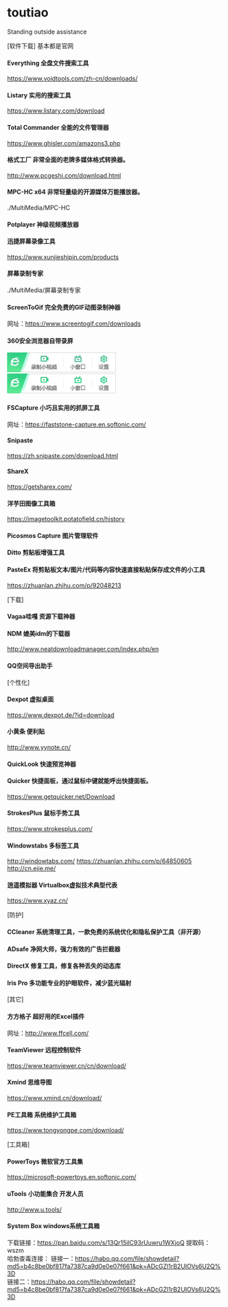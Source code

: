 # toutiao
Standing outside assistance

[软件下载] 基本都是官网
#### Everything  全盘文件搜索工具
https://www.voidtools.com/zh-cn/downloads/

#### Listary  实用的搜索工具
https://www.listary.com/download

#### Total Commander  全能的文件管理器
https://www.ghisler.com/amazons3.php

#### 格式工厂  非常全面的老牌多媒体格式转换器。
http://www.pcgeshi.com/download.html

#### MPC-HC x64  非常轻量级的开源媒体万能播放器。
./MultiMedia/MPC-HC
#### Potplayer 神级视频播放器

#### 迅捷屏幕录像工具
https://www.xunjieshipin.com/products
#### 屏幕录制专家
./MultiMedia/屏幕录制专家
#### ScreenToGif  完全免费的GIF动图录制神器 
网址：https://www.screentogif.com/downloads
#### 360安全浏览器自带录屏
![image](https://github.com/luosader/toutiao/blob/master/MultiMedia/360browserMakeVideo.jpg)
![image](https://github.com/luosader/toutiao/blob/master/MultiMedia/360browserMakeVideo.png)

#### FSCapture  小巧且实用的抓屏工具
网址：https://faststone-capture.en.softonic.com/ 
#### Snipaste
https://zh.snipaste.com/download.html
#### ShareX
https://getsharex.com/

#### 洋芋田图像工具箱
https://imagetoolkit.potatofield.cn/history
#### Picosmos Capture  图片管理软件

#### Ditto  剪贴板增强工具
#### PasteEx  将剪贴板文本/图片/代码等内容快速直接粘贴保存成文件的小工具
https://zhuanlan.zhihu.com/p/92048213

[下载]
#### Vagaa哇嘎  资源下载神器
#### NDM  媲美idm的下载器
http://www.neatdownloadmanager.com/index.php/en
#### QQ空间导出助手

[个性化]
#### Dexpot  虚拟桌面
https://www.dexpot.de/?id=download
#### 小黄条  便利贴
http://www.yynote.cn/
#### QuickLook  快速预览神器
#### Quicker  快捷面板，通过鼠标中键就能呼出快捷面板。
https://www.getquicker.net/Download
#### StrokesPlus  鼠标手势工具
https://www.strokesplus.com/
#### Windowstabs  多标签工具
http://windowtabs.com/
https://zhuanlan.zhihu.com/p/64850605  http://cn.ejie.me/

#### 逍遥模拟器  Virtualbox虚拟技术典型代表
https://www.xyaz.cn/

[防护]
#### CCleaner  系统清理工具，一款免费的系统优化和隐私保护工具（非开源）
#### ADsafe  净网大师，强力有效的广告拦截器
#### DirectX  修复工具，修复各种丢失的动态库
#### Iris Pro  多功能专业的护眼软件，减少蓝光辐射

[其它]
#### 方方格子  超好用的Excel插件 
网址：http://www.ffcell.com/

#### TeamViewer  远程控制软件
https://www.teamviewer.cn/cn/download/
#### Xmind  思维导图
https://www.xmind.cn/download/
#### PE工具箱  系统维护工具箱
https://www.tongyongpe.com/download/

[工具箱]
#### PowerToys  微软官方工具集
https://microsoft-powertoys.en.softonic.com/
#### uTools  小功能集合 开发人员
http://www.u.tools/
#### System Box  windows系统工具箱
下载链接：https://pan.baidu.com/s/13Qr15iIC93rUuwru1WXjoQ 提取码：wszm  
哈勃查毒连接：
    链接一：https://habo.qq.com/file/showdetail?md5=b4c8be0bf817fa7387ca9d0e0e07f661&pk=ADcGZl1rB2UIOVs6U2Q%3D  
    链接二：https://habo.qq.com/file/showdetail?md5=b4c8be0bf817fa7387ca9d0e0e07f661&pk=ADcGZl1rB2UIOVs6U2Q%3D



